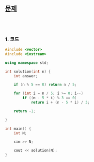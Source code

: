 [문제](https://www.acmicpc.net/problem/2839)
---------------------------------

<br>
<br>

### 1. 코드

```cpp
#include <vector>
#include <iostream>

using namespace std;

int solution(int n) {
	int answer;

	if (n % 5 == 0) return n / 5;

	for (int i = n / 5; i >= 0; i--) 
		if ((n - 5 * i) % 3 == 0) 
			return i + (n - 5 * i) / 3;

	return -1;

}

int main() {
	int N;

	cin >> N;

	cout << solution(N);
}
```
